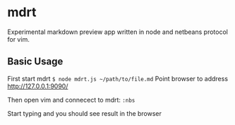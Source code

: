 mdrt
====

Experimental markdown preview app written in node and netbeans protocol for vim.

## Basic Usage

First start mdrt
```$ node mdrt.js ~/path/to/file.md```
Point browser to address http://127.0.0.1:9090/

Then open vim and connecect to mdrt: `:nbs`

Start typing and you should see result in the browser
